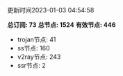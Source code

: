 更新时间2023-01-03 04:54:58

**总订阅: 73**
**总节点: 1524**
**有效节点: 446**
- trojan节点: 41
- ss节点: 160
- v2ray节点: 243
- ssr节点: 2
